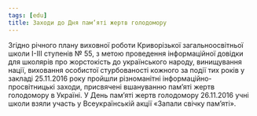 ```yaml
---
tags: [edu]
title: Заходи до Дня пам’яті жертв голодомору
---
```


Згідно річного плану виховної роботи Криворізької загальноосвітньої школи І-ІІІ ступенів № 55, з метою проведення інформаційної довідки для школярів про жорстокість до українського народу, винищування нації, виховання особистої стурбованості кожного за події тих років у закладі 25.11.2016 року пройшли різноманітні інформаційно-просвітницькі заходи, присвячені вшануванню пам’яті жертв голодомору в Україні. У День пам’яті жертв голодомору 26.11.2016 учні школи взяли участь у Всеукраїнській акції «Запали свічку пам’яті».

<slideshow id="72157675830073940"></slideshow>

<youtube id="NoIUGQsU6ys"></youtube>
